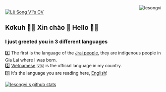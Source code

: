 <img align="right" src="https://komarev.com/ghpvc/?username=lesongvi&color=orange&label=LESONGVI'S+PROFILE+VIEWS" alt="lesongvi">
  
[![Lê Song Vĩ's CV](https://user-images.githubusercontent.com/20860845/129331721-e638d143-18fe-4dca-8a99-94c24f90a892.png)](https://cv.error.vn)

## Kơkuh 👋🏼 Xin chào 👋 Hello 👋🏻
### I just greeted you in 3 different languages
:one: The first is the language of the [Jrai people](https://en.wikipedia.org/wiki/Jarai_people), they are indigenous people in Gia Lai where I was born.  
:two: [Vietnamese](https://en.wikipedia.org/wiki/Vietnamese_language) 🇻🇳 is the official language in my country.  
:three: It's the language you are reading here, [English](https://en.wikipedia.org/wiki/English_language)!

[![lesongvi's github stats](https://github-readme-stats.lesongvi.vercel.app//api?username=lesongvi&show_icons=true&hide_title=true&count_private=true&include_all_commits=false&hide=stars&text_color=fba342&icon_color=fba342&title_color=fba342&bg_color=052339&cache_seconds=2048&hide_border=false)](https://github.com/lesongvi?tab=repositories)
